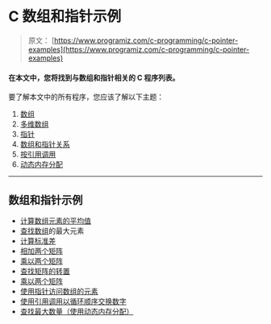 # C 数组和指针示例

> 原文： [https://www.programiz.com/c-programming/c-pointer-examples](https://www.programiz.com/c-programming/c-pointer-examples)

#### 在本文中，您将找到与数组和指针相关的 C 程序列表。

要了解本文中的所有程序，您应该了解以下主题：

1.  [数组](/c-programming/c-arrays "C programming Arrays")
2.  [多维数组](/c-programming/c-multi-dimensional-arrays "Multidimensional Arrays in C Programming")
3.  [指针](/c-programming/c-pointers "C Programming Pointers")
4.  [数组和指针关系](/c-programming/c-pointers-arrays "Relation Between Arrays and Pointer")
5.  [按引用调用](/c-programming/c-pointer-functions "Call by Reference in C programming")
6.  [动态内存分配](/c-programming/c-dynamic-memory-allocation "Dynamic Memory Allocation in C programming")

* * *

## 数组和指针示例

+   [计算数组元素的平均值](/c-programming/examples/average-arrays)
+   [查找数组](/c-programming/examples/array-largest-element)的最大元素
+   [计算标准差](/c-programming/examples/standard-deviation)
+   [相加两个矩阵](/c-programming/examples/add-matrix)
+   [乘以两个矩阵](/c-programming/examples/matrix-multiplication)
+   [查找矩阵的转置](/c-programming/examples/matrix-transpose)
+   [乘以两个矩阵](/c-programming/examples/matrix-multiplication-function)
+   [使用指针访问数组的元素](/c-programming/examples/access-array-pointer)
+   [使用引用调用以循环顺序交换数字](/c-programming/examples/swapping-cyclic-order)
+   [查找最大数量（使用动态内存分配）](/c-programming/examples/dynamic-memory-allocation-largest)